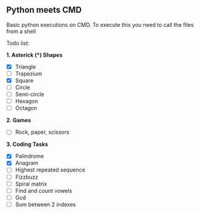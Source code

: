 ## Python meets CMD

Basic python executions on CMD.
To execute this you need to call the files from a shell

Todo list:

**1. Asterick (\*) Shapes**

- [x] Triangle
- [ ] Trapezium
- [x] Square
- [ ] Circle
- [ ] Semi-circle
- [ ] Hexagon
- [ ] Octagon

**2. Games**

- [ ] Rock, paper, scissors

**3. Coding Tasks**

- [x] Palindrome
- [x] Anagram
- [ ] Highest repeated sequence
- [ ] Fizzbuzz
- [ ] Spiral matrix
- [ ] Find and count vowels
- [ ] Gcd
- [ ] Sum between 2 indexes
